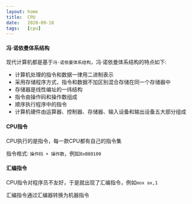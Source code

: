 ```yaml
---
layout: home
title:  CPU
date:   2020-09-18
tags:   [cpu]
---
```


#### 冯·诺依曼体系结构

现代计算机都是基于`冯·诺依曼体系结构`，冯·诺依曼体系结构的特点如下:

* 计算机处理的指令和数据一律用二进制表示
* 采用存储程序方式，指令和数据不加区别混合存储在同一个存储器中
* 存储器是线性编址的一纬结构
* 指令由操作码和操作数组成
* 顺序执行程序中的指令
* 计算机硬件由运算器、控制器、存储器、输入设备和输出设备五大部分组成

#### CPU指令

CPU执行的是指令，每一款CPU都有自己的指令集

指令格式: `操作码 + 操作数`，例如`0xB80100`

#### 汇编指令

CPU指令对程序员不友好，于是就出现了汇编指令，例如`mox ax,1`

汇编指令通过汇编器转换为机器指令
